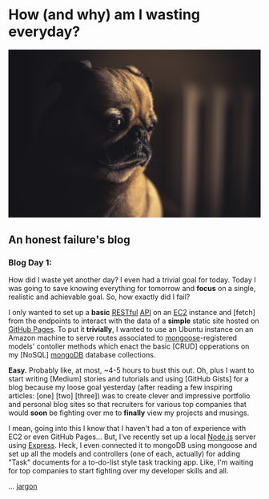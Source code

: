 # **How (and why) am I wasting everyday?**
<img src="matthew-henry-8824.jpg" alt="Photo by Matthew Henry on Unsplash" />

## An honest failure's blog


### Blog Day 1: 

How did I waste yet another day? I even had a trivial goal for today. Today I was going to save knowing everything for tomorrow and **focus** on a single, realistic and achievable goal. So, how exactly did I fail?

I only wanted to set up a **basic** [RESTful] [API] on an [EC2] instance and [fetch] from the endpoints to interact with the data of a **simple** static site hosted on [GitHub Pages][gh-pages]. To put it **trivially**, I wanted to use an Ubuntu instance on an Amazon machine to serve routes associated to [mongoose]-registered models' contoller methods which enact the basic [CRUD] opperations on my [NoSQL] [mongoDB] database collections.

**Easy.** Probably like, at most, ~4-5 hours to bust this out. Oh, plus I want to start writing [Medium] stories and tutorials and using [GitHub Gists] for a blog because my loose goal yesterday (after reading a few inspiring articles: [one] [two] [three]) was to create clever and impressive portfolio and personal blog sites so that recruiters for various top companies that would **soon** be fighting over me to **finally** view my projects and musings.

I mean, going into this I know that I haven't had a ton of experience with EC2 or even GitHub Pages... But, I've recently set up a local [Node.js] server using [Express]. Heck, I even connected it to mongoDB using mongoose and set up all the models and controllers (one of each, actually) for adding "Task" documents for a to-do-list style task tracking app. Like, I'm waiting for top companies to start fighting over my developer skills and all.

...
[jargon]

<!-- Photo by Matthew Henry on Unsplash -->

<!-- notes -->
<!--
start time: 4pm
talk about unsplash, yesterday, about me, documentation, copying, forgetting, assuming



 -->

<!-- useful links -->
<!-- [fetch] -->
<!-- [CRUD] -->
<!-- [NoSQL] -->
[jargon]: http://jargon.js.org/
[mongoose]: http://mongoosejs.com/
[Express]: https://expressjs.com/
[Node.js]: https://nodejs.org/en/
[mongoDB]: https://www.mongodb.com/
[gh-pages]: https://pages.github.com/
[EC2]: https://aws.amazon.com/ec2/
[RESTful]: https://restfulapi.net/
[API]: https://medium.freecodecamp.org/what-is-an-api-in-english-please-b880a3214a82